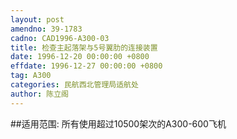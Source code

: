 ```yaml
---
layout: post
amendno: 39-1783
cadno: CAD1996-A300-03
title: 检查主起落架与5号翼肋的连接装置
date: 1996-12-20 00:00:00 +0800
effdate: 1996-12-27 00:00:00 +0800
tag: A300
categories: 民航西北管理局适航处
author: 陈立阁
---
```


##适用范围:
所有使用超过10500架次的A300-600飞机

